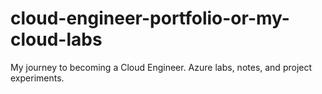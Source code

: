 # cloud-engineer-portfolio-or-my-cloud-labs
My journey to becoming a Cloud Engineer. Azure labs, notes, and project experiments.
